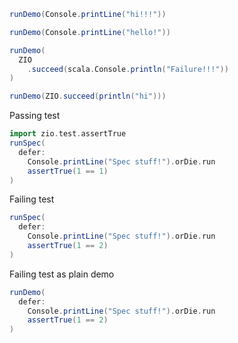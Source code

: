 
```scala mdoc
runDemo(Console.printLine("hi!!!"))
```

```scala mdoc
runDemo(Console.printLine("hello!"))
```


```scala mdoc
runDemo(
  ZIO
    .succeed(scala.Console.println("Failure!!!"))
)
```
          

```scala mdoc
runDemo(ZIO.succeed(println("hi")))
```

Passing test
```scala mdoc
import zio.test.assertTrue
runSpec(
  defer:
    Console.printLine("Spec stuff!").orDie.run
    assertTrue(1 == 1)
)
```
Failing test
```scala mdoc
runSpec(
  defer:
    Console.printLine("Spec stuff!").orDie.run
    assertTrue(1 == 2)
)
```

Failing test as plain demo
```scala mdoc
runDemo(
  defer:
    Console.printLine("Spec stuff!").orDie.run
    assertTrue(1 == 2)
)
```

